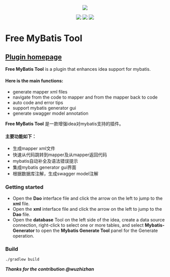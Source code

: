 <p align="center">
    <a target="_blank" href="https://github.com/moztl/Free-Mybatis-Tool" style="text-decoration:none;">
		<img src="https://s4.ax1x.com/2022/02/16/HfOyi4.png" >
	</a>
</p>

<p align="center">
    <a target="_blank" href="https://plugins.jetbrains.com/plugin/18617-free-mybatis-tool" style="text-decoration:none;">
		<img src="https://img.shields.io/badge/IDEA-2023.1 or higher-orange.svg" />
	</a>
    <a target="_blank" href="https://www.oracle.com/java/technologies/downloads/#java11" style="text-decoration:none;">
		<img src="https://img.shields.io/badge/JDK-17-green.svg" />
	</a>
	<a target="_blank" href="https://github.com/moztl/Free-Mybatis-Tool/blob/main/LICENSE" style="text-decoration:none;">
        <img src="https://img.shields.io/badge/license-Apache--2.0-blue.svg" />
	</a>
</p>


# Free MyBatis Tool

## [Plugin homepage](https://plugins.jetbrains.com/plugin/18617-free-mybatis-tool)

<!-- Plugin description -->
**Free MyBatis Tool** is a plugin that enhances idea support for mybatis.

#### Here is the main functions:
* generate mapper xml files
* navigate from the code to mapper and from the mapper back to code
* auto code and error tips
* support mybatis generator gui
* generate swagger model annotation

**Free MyBatis Tool** 是一款增强idea对mybatis支持的插件。
#### 主要功能如下：
* 生成mapper xml文件
* 快速从代码跳转到mapper及从mapper返回代码
* mybatis自动补全及语法错误提示
* 集成mybatis generator gui界面
* 根据数据库注解，生成swagger model注解

### Getting started
* Open the **Dao** interface file and click the arrow on the left to jump to the **xml** file.
* Open the **xml** interface file and click the arrow on the left to jump to the **Dao** file.
* Open the **database** Tool on the left side of the idea, create a data source connection, right-click to select one or more tables, and select **Mybatis-Generator** to open the **Mybatis Generate Tool** panel for the Generate operation.

### Build
```bash
./gradlew build
```

***Thanks for the contribution @wuzhizhan***
<!-- Plugin description end -->

